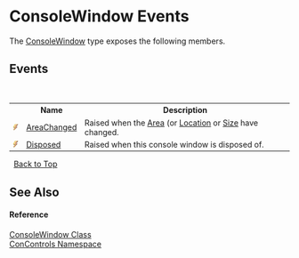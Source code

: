 # ConsoleWindow Events
 

The <a href="b4bd6488-a19e-e25f-52b4-8df0ae66ee5c">ConsoleWindow</a> type exposes the following members.


## Events
&nbsp;<table><tr><th></th><th>Name</th><th>Description</th></tr><tr><td>![Public event](media/pubevent.gif "Public event")</td><td><a href="b7aed230-0d36-7354-46e2-14eaca615942">AreaChanged</a></td><td>
Raised when the <a href="ec664497-7113-4302-175d-54d24c5d3700">Area</a> (or <a href="22631741-8f41-f36e-bcc5-0a7e2d4d19d9">Location</a> or <a href="429e4c2d-98b8-d654-b6ec-f4bfe74c2894">Size</a> have changed.</td></tr><tr><td>![Public event](media/pubevent.gif "Public event")</td><td><a href="47781d13-a6ee-f31f-b384-08334a4d12d3">Disposed</a></td><td>
Raised when this console window is disposed of.</td></tr></table>&nbsp;
<a href="#consolewindow-events">Back to Top</a>

## See Also


#### Reference
<a href="b4bd6488-a19e-e25f-52b4-8df0ae66ee5c">ConsoleWindow Class</a><br /><a href="a4c6913a-7590-84ec-79ea-d303d13ccc28">ConControls Namespace</a><br />